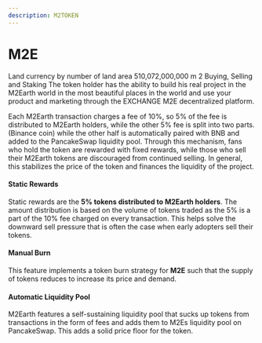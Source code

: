 ```yaml
---
description: M2TOKEN
---
```


# M2E

Land currency by number of land area 510,072,000,000 m 2 Buying, Selling and Staking The token holder has the ability to build his real project in the M2Earth world in the most beautiful places in the world and use your product and marketing through the EXCHANGE M2E decentralized platform.

&#x20;Each M2Earth transaction charges a fee of 10%, so 5% of the fee is distributed to M2Earth holders, while the other 5% fee is split into two parts. (Binance coin) while the other half is automatically paired with BNB and added to the PancakeSwap liquidity pool. Through this mechanism, fans who hold the token are rewarded with fixed rewards, while those who sell their M2Earth tokens are discouraged from continued selling. In general, this stabilizes the price of the token and finances the liquidity of the project.

#### Static Rewards  <a href="#static-rewards" id="static-rewards"></a>

Static rewards are the **5% tokens distributed to M2Earth holders**. The amount distribution is based on the volume of tokens traded as the 5% is a part of the 10% fee charged on every transaction. This helps solve the downward sell pressure that is often the case when early adopters sell their tokens.

#### Manual Burn <a href="#manual-burn" id="manual-burn"></a>

This feature implements a token burn strategy for **M2E** such that the supply of tokens reduces to increase its price and demand.&#x20;

#### Automatic Liquidity Pool <a href="#automatic-liquidity-pool" id="automatic-liquidity-pool"></a>

M2Earth features a self-sustaining liquidity pool that sucks up tokens from transactions in the form of fees and adds them to M2Es liquidity pool on PancakeSwap. This adds a solid price floor for the token.



